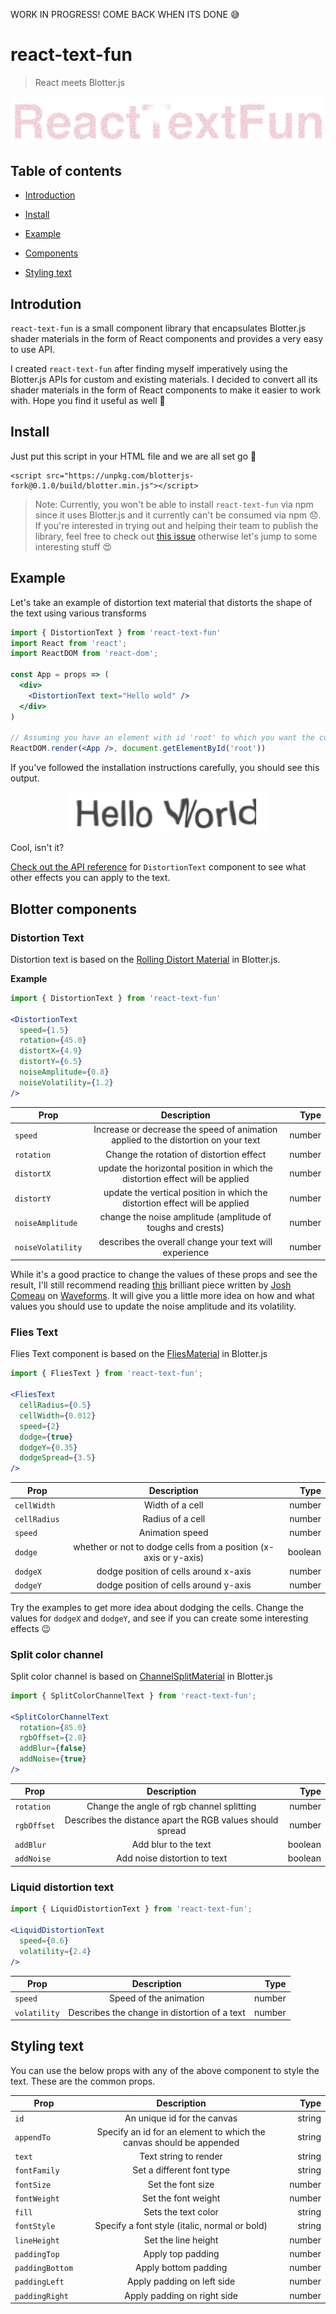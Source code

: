 WORK IN PROGRESS! COME BACK WHEN ITS DONE 😅

# react-text-fun

> React meets Blotter.js

<p align="center">
  <img src="./assets/demo.gif" />
</p>

## Table of contents

* [Introduction](#introduction)

* [Install](#install)

* [Example](#example)

* [Components](#blotter-components)

* [Styling text](#styling-text)

## Introdution

`react-text-fun` is a small component library that encapsulates Blotter.js shader materials in the form of React components and provides a very easy to use API.

I created `react-text-fun` after finding myself imperatively using the Blotter.js APIs for custom and existing materials. I decided to convert all its shader materials in the form of React components to make it easier to work with. Hope you find it useful as well 🙂

## Install

Just put this script in your HTML file and we are all set go 🚀

```
<script src="https://unpkg.com/blotterjs-fork@0.1.0/build/blotter.min.js"></script>
```

> Note: Currently, you won't be able to install `react-text-fun` via npm since it uses Blotter.js and it currently can't be consumed via npm 😞. If you're interested in trying out and helping their team to publish the library, feel free to check out [this issue](https://github.com/bradley/Blotter/issues/18) otherwise let's jump to some interesting stuff 😍

## Example

Let's take an example of distortion text material that distorts the shape of the text using various transforms

```jsx
import { DistortionText } from 'react-text-fun'
import React from 'react';
import ReactDOM from 'react-dom';

const App = props => (
  <div>
    <DistortionText text="Hello wold" />
  </div>
)

// Assuming you have an element with id 'root' to which you want the component to render to.
ReactDOM.render(<App />, document.getElementById('root'))
```

If you've followed the installation instructions carefully, you should see this output.

<p align="center">
  <img src="./assets/distortion-text.gif" />
</p>

Cool, isn't it?

[Check out the API reference]() for `DistortionText` component to see what other effects you can apply to the text.

## Blotter components

### Distortion Text

Distortion text is based on the [Rolling Distort Material](https://blotter.js.org/#/materials/RollingDistortMaterial) in Blotter.js. 

**Example**

```jsx
import { DistortionText } from 'react-text-fun'

<DistortionText
  speed={1.5}
  rotation={45.0}
  distortX={4.9}
  distortY={6.5}
  noiseAmplitude={0.8}
  noiseVolatility={1.2}
/>
```

| Prop        | Description           | Type  |
| ------------- |:-------------:| -----:|
| `speed`     | Increase or decrease the speed of animation applied to the distortion on your text | number |
| `rotation`     | Change the rotation of distortion effect      |  number |
| `distortX` | update the horizontal position in which the distortion effect will be applied      |    number |
| `distortY` | update the vertical position in which the distortion effect will be applied      |    number |
| `noiseAmplitude` | change the noise amplitude (amplitude of toughs and crests)     |    number |
| `noiseVolatility` | describes the overall change your text will experience     |    number |

While it's a good practice to change the values of these props and see the result, I'll still recommend reading [this]() brilliant piece written by [Josh Comeau](https://www.joshwcomeau.com/) on [Waveforms](https://pudding.cool/2018/02/waveforms/). It will give you a little more idea on how and what values you should use to update the noise amplitude and its volatility.

### Flies Text

Flies Text component is based on the [FliesMaterial](https://blotter.js.org/#/materials/FliesMaterial) in Blotter.js

```jsx
import { FliesText } from 'react-text-fun';

<FliesText
  cellRadius={0.5}
  cellWidth={0.012}
  speed={2}
  dodge={true}
  dodgeY={0.35}
  dodgeSpread={3.5}
/>
```

| Prop        | Description           | Type  |
| ------------- |:-------------:| -----:|
| `cellWidth`     | Width of a cell | number |
| `cellRadius`     | Radius of a cell  |  number |
| `speed` | Animation speed    |    number |
| `dodge` | whether or not to dodge cells from a position (x-axis or y-axis)     |    boolean |
| `dodgeX` | dodge position of cells around x-axis    |    number |
| `dodgeY` | dodge position of cells around y-axis   |    number |

Try the examples to get more idea about dodging the cells. Change the values for `dodgeX` and  `dodgeY`, and see if you can create some interesting effects 😉

### Split color channel

Split color channel is based on [ChannelSplitMaterial](https://blotter.js.org/#/materials/ChannelSplitMaterial) in Blotter.js

```jsx
import { SplitColorChannelText } from 'react-text-fun';

<SplitColorChannelText
  rotation={85.0}
  rgbOffset={2.8}
  addBlur={false}
  addNoise={true}
/>
```

| Prop        | Description           | Type  |
| ------------- |:-------------:| -----:|
| `rotation`     | Change the angle of rgb channel splitting | number |
| `rgbOffset`     | Describes the distance apart the RGB values should spread  |  number |
| `addBlur` | Add blur to the text    |    boolean |
| `addNoise` | Add noise distortion to text     |    boolean |

### Liquid distortion text

```jsx
import { LiquidDistortionText } from 'react-text-fun';

<LiquidDistortionText
  speed={0.6}
  volatility={2.4}
/>
```

| Prop        | Description           | Type  |
| ------------- |:-------------:| -----:|
| `speed`     | Speed of the animation | number |
| `volatility`     | Describes the change in distortion of a text  |  number |

## Styling text

You can use the below props with any of the above component to style the text. These are the common props.

| Prop        | Description           | Type  |
| ------------- |:-------------:| -----:|
| `id`     | An unique id for the canvas | string |
| `appendTo`     | Specify an id for an element to which the canvas should be appended | string |
| `text`     | Text string to render |  string |
| `fontFamily`     | Set a different font type | string |
| `fontSize`     | Set the font size |  number |
| `fontWeight`     | Set the font weight | number |
| `fill`     | Sets the text color |  string |
| `fontStyle`     | Specify a font style (italic, normal or bold) | string |
| `lineHeight`     | Set the line height |  number |
| `paddingTop`     | Apply top padding | number |
| `paddingBottom`     | Apply bottom padding |  number |
| `paddingLeft`     | Apply padding on left side | number |
| `paddingRight`     | Apply padding on right side |  number |

